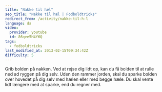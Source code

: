 ```yaml
---
title: "Nakke til hæl"
seo_title: "Nakke til hæl | Fodboldtricks"
redirect_from: /activity/nakke-til-h-l
language: da
video:
  provider: youtube
  id: 86qee5H4Y6Q
tags:
  - fodboldtricks
last_modified_at: 2013-02-15T09:34:42Z
difficulty: 5
---
```


Grib bolden på nakken. Ved at rejse dig lidt op, kan du få bolden til at rulle
ned ad ryggen på dig selv. Uden den rammer jorden, skal du sparke bolden
over hovedet på dig selv med hælen eller med begge hæle. Du skal vente
lidt længere med at sparke, end du regner med.
